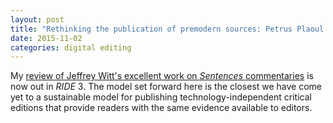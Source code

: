 ```yaml
---
layout: post
title: "Rethinking the publication of premodern sources: Petrus Plaoul on the Sentences"
date: 2015-11-02
categories: digital editing
---
```


My [review of Jeffrey Witt's excellent work on *Sentences* commentaries](http://ride.i-d-e.de/issues/issue-3/petrus_plaoul/) is now out in *RIDE* 3. The model set forward here is the closest we have come yet to a sustainable model for publishing technology-independent critical editions that provide readers with the same evidence available to editors.
